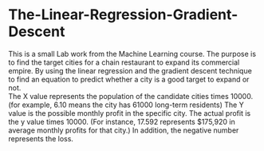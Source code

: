 # The-Linear-Regression-Gradient-Descent
This is a small Lab work from the Machine Learning course. The purpose is to find the target cities for a chain restaurant to expand its commercial empire. By using the linear regression and the gradient descent technique to find an equation to predict whether a city is a good target to expand or not.   
The X value represents the population of the candidate cities times 10000. (for example, 6.10 means the city has 61000 long-term residents) 
The Y value is the possible monthly profit in the specific city. The actual profit is the y value times 10000. (For instance, 17.592 represents $175,920 in average monthly profits for that city.) In addition, the negative number represents the loss.
